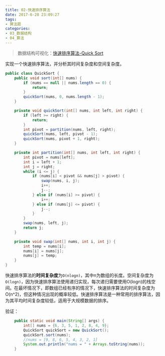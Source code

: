 ```yaml
---
title: 02-快速排序算法
date: 2017-6-28 23:09:27
tags:
- 算法题
categories: 
- 03_数据结构
- 04_算法
---
```


> 数据结构可视化：[快速排序算法-Quick Sort](https://www.cs.usfca.edu/~galles/visualization/ComparisonSort.html)

实现一个快速排序算法，并分析其时间复杂度和空间复杂度。

```java
public class QuickSort {
    public void sort(int[] nums) {
        if (nums == null || nums.length == 0) {
            return;
        }
        quickSort(nums, 0, nums.length - 1);
    }

    private void quickSort(int[] nums, int left, int right) {
        if (left >= right) {
            return;
        }
        int pivot = partition(nums, left, right);
        quickSort(nums, left, pivot - 1);
        quickSort(nums, pivot + 1, right);
    }

    private int partition(int[] nums, int left, int right) {
        int pivot = nums[left];
        int i = left + 1;
        int j = right;
        while (i <= j) {
            if (nums[i] < pivot && nums[j] > pivot) {
                swap(nums, i, j);
                i++;
                j--;
            } else if (nums[i] >= pivot) {
                i++;
            } else if (nums[j] <= pivot) {
                j--;
            }
        }
        swap(nums, left, j);
        return j;
    }

    private void swap(int[] nums, int i, int j) {
        int temp = nums[i];
        nums[i] = nums[j];
        nums[j] = temp;
    }
}
```

快速排序算法的**时间复杂度**为`O(nlogn)`，其中n为数组的长度。空间复杂度为`O(logn)`，因为快速排序算法使用递归实现，每次递归需要使用O(logn)的栈空间。在最坏情况下，即数组已经有序的情况下，快速排序算法的时间复杂度为O(n^2)，但这种情况出现的概率较低。快速排序算法是一种常用的排序算法，因为其平均时间复杂度较低，适用于大规模数据的排序。

验证：

```java
    public static void main(String[] args) {
        int[] nums = {6, 3, 5, 1, 2, 8, 4, 9};
        QuickSort quickSort = new QuickSort();
        quickSort.sort(nums);
        //nums = [9, 8, 6, 5, 4, 3, 2, 1]
        System.out.println("nums = " + Arrays.toString(nums));
    }
```

